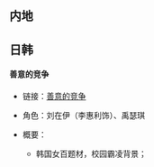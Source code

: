 ## 内地


## 日韩

#### 善意的竞争

- 链接：[善意的竞争](https://vidhub3.top/vodplay/259169-1-1.html)

- 角色：刘在伊（李惠利饰）、禹瑟琪

- 概要：
	- 韩国女百题材，校园霸凌背景；